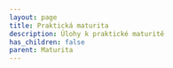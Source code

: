 ```yaml
---
layout: page
title: Praktická maturita
description: Úlohy k praktické maturitě
has_children: false
parent: Maturita
---
```


